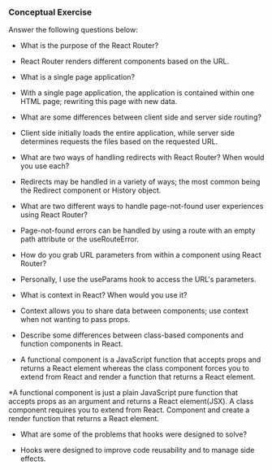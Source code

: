 ### Conceptual Exercise

Answer the following questions below:

- What is the purpose of the React Router?
* React Router renders different components based on the URL.

- What is a single page application?
* With a single page application, the application is contained within one HTML page; rewriting this page with new data.

- What are some differences between client side and server side routing?
* Client side initially loads the entire application, while server side determines requests the files based on the requested URL.

- What are two ways of handling redirects with React Router? When would you use each?
* Redirects may be handled in a variety of ways; the most common being the Redirect component or History object.

- What are two different ways to handle page-not-found user experiences using React Router? 
* Page-not-found errors can be handled by using a route with an empty path attribute or the useRouteError.

- How do you grab URL parameters from within a component using React Router?
* Personally, I use the useParams hook to access the URL's parameters.

- What is context in React? When would you use it?
* Context allows you to share data between components; use context when not wanting to pass props.

- Describe some differences between class-based components and function components in React.
* A functional component is a JavaScript function that accepts props and returns a React element whereas the class component forces you to extend from React and render a function that returns a React element.

*A functional component is just a plain JavaScript pure function that accepts props as an argument and returns a React element(JSX). A class component requires you to extend from React. Component and create a render function that returns a React element.


- What are some of the problems that hooks were designed to solve?
* Hooks were designed to improve code reusability and to manage side effects.